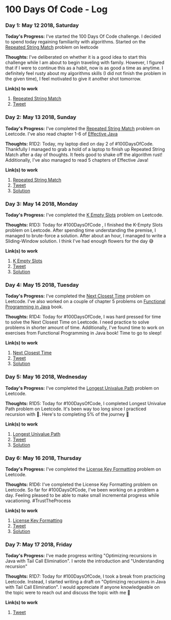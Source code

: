 # 100 Days Of Code - Log

### Day 1: May 12 2018, Saturday

**Today's Progress:** I've started the 100 Days Of Code challenge. I decided to spend today regaining familiarity with algorithms. Started on the [Repeated String Match](https://leetcode.com/problems/repeated-string-match/description/) problem on leetcode

**Thoughts:** I've deliberated on whether it is a good idea to start this challenge while I am about to begin traveling with family. However, I figured that if I were to continue this as a habit, now is as good a time as anytime. I definitely feel rusty about my algorithms skills (I did not finish the problem in the given time), I feel motivated to give it another shot tomorrow.

**Link(s) to work**
1. [Repeated String Match](https://leetcode.com/problems/repeated-string-match/description/)
2. [Tweet](https://twitter.com/DenimMazuki/status/995564867221241856)

### Day 2: May 13 2018, Sunday

**Today's Progress:** I've completed the [Repeated String Match](https://leetcode.com/problems/repeated-string-match/description/) problem on Leetcode. I've also read chapter 1-6 of [Effective Java](https://www.amazon.com/s/?ie=UTF8&keywords=effective+java+3rd+edition&tag=googhydr-20&index=aps&hvadid=241870396956&hvpos=1t1&hvnetw=g&hvrand=15289863680142790049&hvpone=&hvptwo=&hvqmt=e&hvdev=c&hvdvcmdl=&hvlocint=&hvlocphy=9030795&hvtargid=kwd-13181264399&ref=pd_sl_5dar4okm7z_e)

**Thoughts:** R1D2: Today, my laptop died on day 2 of #100DaysOfCode. Thankfully I managed to grab a hold of a laptop to finish up Repeated String Match after a day of thoughts. It feels good to shake off the algorithm rust! Additionally, I've also managed to read 5 chapters of Effective Java!

**Link(s) to work**
1. [Repeated String Match](https://leetcode.com/problems/repeated-string-match/description/)
2. [Tweet](https://twitter.com/DenimMazuki/status/995897561738231808)
3. [Solution](https://github.com/DenimMazuki/100-days-of-code/blob/master/DS%26Algo/Repeated_String_Match.java)

### Day 3: May 14 2018, Monday

**Today's Progress:** I've completed the [K Empty Slots](https://leetcode.com/explore/interview/card/google/67/sql-2/470/) problem on Leetcode.

**Thoughts:** R1D3: Today for #100DaysOfCode , I finished the K-Empty Slots problem on Leetcode. After spending time understanding the premise, I managed to brute-force a solution. After about an hour, I managed to write a Sliding-Window solution. I think I've had enough flowers for the day 😅

**Link(s) to work**
1. [K Empty Slots](https://leetcode.com/explore/interview/card/google/67/sql-2/470/)
2. [Tweet](https://twitter.com/DenimMazuki/status/996105337403920386)
3. [Solution](https://github.com/DenimMazuki/100-days-of-code/blob/master/DS%26Algo/K_Empty_Slots.java)

### Day 4: May 15 2018, Tuesday

**Today's Progress:** I've completed the [Next Closest Time](https://leetcode.com/explore/interview/card/google/67/sql-2/471/) problem on Leetcode. I've also worked on a couple of chapter 5 problems on [Functional Programming in Java](https://www.manning.com/books/functional-programming-in-java) book.

**Thoughts:** R1D4: Today for #100DaysOfCode, I was hard pressed for time to solve the Next Closest Time on Leetcode. I need practice to solve problems in shorter amount of time. Additionally, I've found time to work on exercises from Functional Programming in Java book! Time to go to sleep!

**Link(s) to work**
1. [Next Closest Time](https://leetcode.com/explore/interview/card/google/67/sql-2/471/)
2. [Tweet](https://twitter.com/DenimMazuki/status/996636895399456769)
3. [Solution](https://github.com/DenimMazuki/100-days-of-code/blob/master/DS%26Algo/Next_Closest_Time.java)

### Day 5: May 16 2018, Wednesday

**Today's Progress:** I've completed the [Longest Univalue Path](https://leetcode.com/problems/longest-univalue-path/description/) problem on Leetcode.

**Thoughts:** R1D5: Today for #100DaysOfCode, I completed Longest Univalue Path problem on Leetcode. It's been way too long since I practiced recursion with 🌲. Here's to completing 5% of the journey 🍻

**Link(s) to work**
1. [Longest Univalue Path](https://leetcode.com/problems/longest-univalue-path/description/)
2. [Tweet](https://twitter.com/DenimMazuki/status/997011130001244160)
3. [Solution](https://github.com/DenimMazuki/100-days-of-code/blob/master/DS%26Algo/Longest_Univalue_Path.java)

### Day 6: May 16 2018, Thursday

**Today's Progress:** I've completed the [License Key Formatting](https://leetcode.com/problems/license-key-formatting/) problem on Leetcode.

**Thoughts:** R1D6: I've completed the License Key Formatting problem on Leetcode. So far for #100DaysOfCode, I've been working on a problem a day. Feeling pleased to be able to make small incremental progress while vacationing. #TrustTheProcess

**Link(s) to work**
1. [License Key Formatting](https://leetcode.com/problems/license-key-formatting/)
2. [Tweet](https://twitter.com/DenimMazuki/status/997373118564847616)
3. [Solution](https://github.com/DenimMazuki/100-days-of-code/blob/master/DS%26Algo/License_Key_Formatting.java)

### Day 7: May 17 2018, Friday

**Today's Progress:** I've made progress writing "Optimizing recursions in Java with Tail Call Elimination". I wrote the introduction and "Understanding recursion"

**Thoughts:** R1D7: Today for #100DaysOfCode, I took a break from practicing Leetcode. Instead, I started writing a draft on "Optimizing recursions in Java with Tail Call Elimination". I would appreciate if anyone knowledgeable on the topic were to reach out and discuss the topic with me 😬

**Link(s) to work**
1. [Tweet](https://twitter.com/DenimMazuki/status/997658730387783681)
